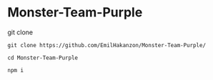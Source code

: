 # Monster-Team-Purple

git clone
```
git clone https://github.com/EmilHakanzon/Monster-Team-Purple/

```

```
cd Monster-Team-Purple

```

```
npm i 
```

